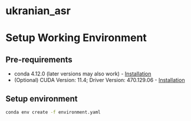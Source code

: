 # ukranian_asr

# Setup Working Environment

## Pre-requirements

- conda 4.12.0 (later versions may also work) - [Installation](https://docs.anaconda.com/anaconda/install/index.html)
- (Optional) CUDA Version: 11.4; Driver Version: 470.129.06 - [Installation](https://docs.nvidia.com/cuda/cuda-installation-guide-linux/index.html)

## Setup environment

```bash
conda env create -f environment.yaml
```
